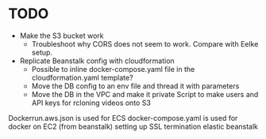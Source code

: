 # TODO

- Make the S3 bucket work
  - Troubleshoot why CORS does not seem to work. Compare with Eelke setup.
- Replicate Beanstalk config with cloudformation
  - Possible to inline docker-compose.yaml file in the cloudformation.yaml template?
  - Move the DB config to an env file and thread it with parameters
  - Move the DB in the VPC and make it private
Script to make users and API keys for rcloning videos onto S3

Dockerrun.aws.json is used for ECS
docker-compose.yaml is used for docker on EC2 (from beanstalk)
setting up SSL termination elastic beanstalk
